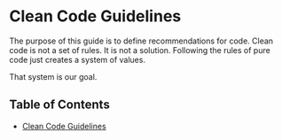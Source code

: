 # Clean Code Guidelines

The purpose of this guide is to define recommendations for code.
Clean code is not a set of rules. It is not a solution. Following the rules of 
pure code just creates a system of values. 

That system is our goal.

## Table of Contents
- [Clean Code Guidelines](clean_code_guidelines.md)
